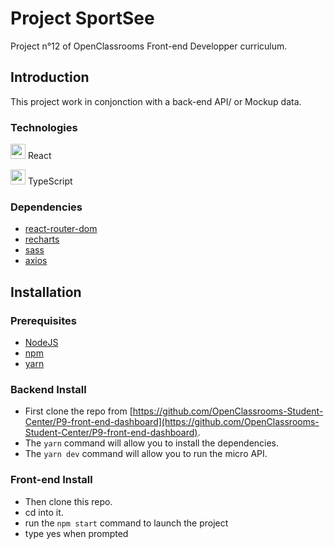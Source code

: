 # Project SportSee

Project n°12 of OpenClassrooms Front-end Developper curriculum.

## Introduction

This project work in conjonction with a back-end API/ or Mockup data.

### Technologies

<img src="https://user-images.githubusercontent.com/25181517/183897015-94a058a6-b86e-4e42-a37f-bf92061753e5.png" width="24"/> React

<img src="https://user-images.githubusercontent.com/25181517/183890598-19a0ac2d-e88a-4005-a8df-1ee36782fde1.png" width="24"/> TypeScript

### Dependencies

- [react-router-dom](https://reactrouter.com/en/main)
- [recharts](https://recharts.org/en-US/)
- [sass](https://sass-lang.com/)
- [axios](https://axios-http.com/fr/docs/intro)

## Installation

### Prerequisites

- [NodeJS](https://nodejs.org/en/)
- [npm](https://www.npmjs.com/)
- [yarn](https://yarnpkg.com/getting-started/install)

### Backend Install

- First clone the repo from [https://github.com/OpenClassrooms-Student-Center/P9-front-end-dashboard](https://github.com/OpenClassrooms-Student-Center/P9-front-end-dashboard).
- The `yarn` command will allow you to install the dependencies.
- The `yarn dev` command will allow you to run the micro API.

### Front-end Install

- Then clone this repo.
- cd into it.
- run the `npm start` command to launch the project
- type yes when prompted

